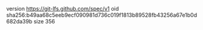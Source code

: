 version https://git-lfs.github.com/spec/v1
oid sha256:b49aa68c5eeb9ecf090981d736c019f1813b89528fb43256a67e1b0d682da39b
size 356
